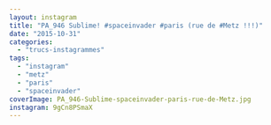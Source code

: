 ```yaml
---
layout: instagram
title: "PA_946 Sublime! #spaceinvader #paris (rue de #Metz !!!)"
date: "2015-10-31"
categories: 
  - "trucs-instagrammes"
tags: 
  - "instagram"
  - "metz"
  - "paris"
  - "spaceinvader"
coverImage: PA_946-Sublime-spaceinvader-paris-rue-de-Metz.jpg
instagram: 9gCn8PSmaX
---
```


